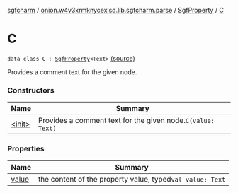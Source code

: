 [sgfcharm](../../../index.md) / [onion.w4v3xrmknycexlsd.lib.sgfcharm.parse](../../index.md) / [SgfProperty](../index.md) / [C](./index.md)

# C

`data class C : `[`SgfProperty`](../index.md)`<Text>` [(source)](https://github.com/w4v3/sgfcharm/tree/master/sgfcharm/src/main/java/onion/w4v3xrmknycexlsd/lib/sgfcharm/parse/SgfTree.kt#L92)

Provides a comment text for the given node.

### Constructors

| Name | Summary |
|---|---|
| [&lt;init&gt;](-init-.md) | Provides a comment text for the given node.`C(value: Text)` |

### Properties

| Name | Summary |
|---|---|
| [value](value.md) | the content of the property value, typed`val value: Text` |
